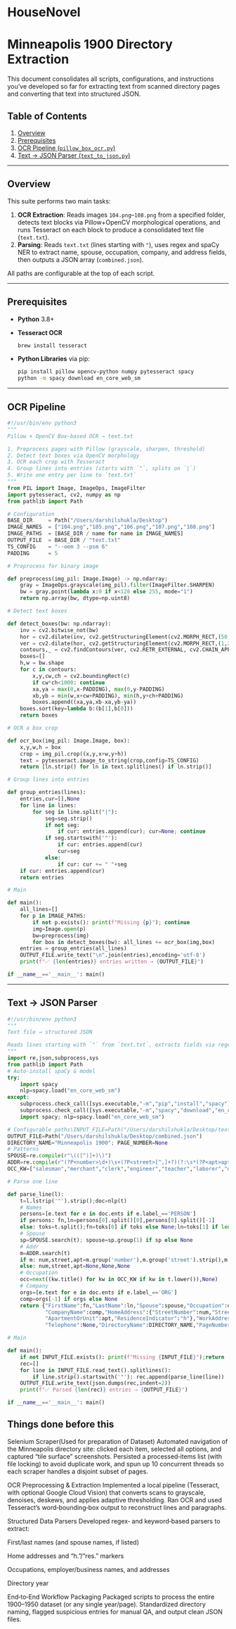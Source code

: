 # HouseNovel

# Minneapolis 1900 Directory Extraction 

This document consolidates all scripts, configurations, and instructions you’ve developed so far for extracting text from scanned directory pages and converting that text into structured JSON.

## Table of Contents

1. [Overview](#overview)
2. [Prerequisites](#prerequisites)
3. [OCR Pipeline (`pillow_box_ocr.py`)](#ocr-pipeline)
4. [Text → JSON Parser (`text_to_json.py`)](#text-json-parser)

---

## Overview

This suite performs two main tasks:

1. **OCR Extraction**: Reads images `104.png`–`108.png` from a specified folder, detects text blocks via Pillow+OpenCV morphological operations, and runs Tesseract on each block to produce a consolidated text file (`text.txt`).
2. **Parsing**: Reads `text.txt` (lines starting with `"`), uses regex and spaCy NER to extract name, spouse, occupation, company, and address fields, then outputs a JSON array (`combined.json`).

All paths are configurable at the top of each script.

---

## Prerequisites

* **Python** 3.8+
* **Tesseract OCR**

  ```bash
  brew install tesseract
  ```
* **Python Libraries** via pip:

  ```bash
  pip install pillow opencv-python numpy pytesseract spacy
  python -m spacy download en_core_web_sm
  ```

---

## OCR Pipeline

```python
#!/usr/bin/env python3
"""
Pillow + OpenCV Box‑based OCR → text.txt

1. Preprocess pages with Pillow (grayscale, sharpen, threshold)
2. Detect text boxes via OpenCV morphology
3. OCR each crop with Tesseract
4. Group lines into entries (starts with `"`, splits on `|`)
5. Write one entry per line to `text.txt`
"""
from PIL import Image, ImageOps, ImageFilter
import pytesseract, cv2, numpy as np
from pathlib import Path

# Configuration
BASE_DIR     = Path("/Users/darshilshukla/Desktop")
IMAGE_NAMES  = ["104.png","105.png","106.png","107.png","108.png"]
IMAGE_PATHS  = [BASE_DIR / name for name in IMAGE_NAMES]
OUTPUT_FILE  = BASE_DIR / "text.txt"
TS_CONFIG    = "--oem 3 --psm 6"
PADDING      = 5

# Preprocess for binary image

def preprocess(img_pil: Image.Image) -> np.ndarray:
    gray = ImageOps.grayscale(img_pil).filter(ImageFilter.SHARPEN)
    bw = gray.point(lambda x:0 if x<128 else 255, mode="1")
    return np.array(bw, dtype=np.uint8)

# Detect text boxes

def detect_boxes(bw: np.ndarray):
    inv = cv2.bitwise_not(bw)
    hor = cv2.dilate(inv, cv2.getStructuringElement(cv2.MORPH_RECT,(50,1)), iterations=2)
    ver = cv2.dilate(hor, cv2.getStructuringElement(cv2.MORPH_RECT,(1,20)), iterations=2)
    contours,_ = cv2.findContours(ver, cv2.RETR_EXTERNAL, cv2.CHAIN_APPROX_SIMPLE)
    boxes=[]
    h,w = bw.shape
    for c in contours:
        x,y,cw,ch = cv2.boundingRect(c)
        if cw*ch<1000: continue
        xa,ya = max(0,x-PADDING), max(0,y-PADDING)
        xb,yb = min(w,x+cw+PADDING), min(h,y+ch+PADDING)
        boxes.append((xa,ya,xb-xa,yb-ya))
    boxes.sort(key=lambda b:(b[1],b[0]))
    return boxes

# OCR a box crop

def ocr_box(img_pil: Image.Image, box):
    x,y,w,h = box
    crop = img_pil.crop((x,y,x+w,y+h))
    text = pytesseract.image_to_string(crop,config=TS_CONFIG)
    return [ln.strip() for ln in text.splitlines() if ln.strip()]

# Group lines into entries

def group_entries(lines):
    entries,cur=[],None
    for line in lines:
        for seg in line.split("|"):
            seg=seg.strip()
            if not seg:
                if cur: entries.append(cur); cur=None; continue
            if seg.startswith('"'):
                if cur: entries.append(cur)
                cur=seg
            else:
                if cur: cur += " "+seg
    if cur: entries.append(cur)
    return entries

# Main

def main():
    all_lines=[]
    for p in IMAGE_PATHS:
        if not p.exists(): print(f"Missing {p}"); continue
        img=Image.open(p)
        bw=preprocess(img)
        for box in detect_boxes(bw): all_lines += ocr_box(img,box)
    entries = group_entries(all_lines)
    OUTPUT_FILE.write_text("\n".join(entries),encoding='utf-8')
    print(f"✅ {len(entries)} entries written → {OUTPUT_FILE}")

if __name__=='__main__': main()
```

---

## Text → JSON Parser

```python
#!/usr/bin/env python3
"""
Text file → structured JSON

Reads lines starting with `"` from `text.txt`, extracts fields via regex + spaCy, outputs `combined.json`.
"""
import re,json,subprocess,sys
from pathlib import Path
# Auto‑install spaCy & model
try:
    import spacy
    nlp=spacy.load("en_core_web_sm")
except:
    subprocess.check_call([sys.executable,"-m","pip","install","spacy"])
    subprocess.check_call([sys.executable,"-m","spacy","download","en_core_web_sm"])
    import spacy; nlp=spacy.load("en_core_web_sm")

# Configurable paths\INPUT_FILE=Path("/Users/darshilshukla/Desktop/text.txt")
OUTPUT_FILE=Path("/Users/darshilshukla/Desktop/combined.json")
DIRECTORY_NAME="Minneapolis 1900"; PAGE_NUMBER=None
# Patterns
SPOUSE=re.compile(r"\(([^)]+)\)")
ADDR=re.compile(r"(?P<number>\d+)\s+(?P<street>[^,]+?)(?:\s*(?P<apt>apt\s*\d+))?$",re.I)
OCC_KW=["salesman","merchant","clerk","engineer","teacher","laborer","driver","barber","baker","physician","carpenter","nurse","pntr","meat ctr"]

# Parse one line

def parse_line(l):
    t=l.lstrip('"').strip();doc=nlp(t)
    # Names
    persons=[e.text for e in doc.ents if e.label_=='PERSON']
    if persons: fn,ln=persons[0].split()[0],persons[0].split()[-1]
    else: toks=t.split();fn=toks[0] if toks else None;ln=toks[1] if len(toks)>1 else None
    # Spouse
    sp=SPOUSE.search(t); spouse=sp.group(1) if sp else None
    # Addr
    m=ADDR.search(t)
    if m: num,street,apt=m.group('number'),m.group('street').strip(),m.group('apt')
    else: num,street,apt=None,None,None
    # Occupation
    occ=next((kw.title() for kw in OCC_KW if kw in t.lower()),None)
    # Company
    orgs=[e.text for e in doc.ents if e.label_=='ORG']
    comp=orgs[-1] if orgs else None
    return {"FirstName":fn,"LastName":ln,"Spouse":spouse,"Occupation":occ,
            "CompanyName":comp,"HomeAddress":{"StreetNumber":num,"StreetName":street,
            "ApartmentOrUnit":apt,"ResidenceIndicator":"h"},"WorkAddress":None,
            "Telephone":None,"DirectoryName":DIRECTORY_NAME,"PageNumber":PAGE_NUMBER}

# Main

def main():
    if not INPUT_FILE.exists(): print(f"Missing {INPUT_FILE}");return
    rec=[]
    for line in INPUT_FILE.read_text().splitlines():
        if line.strip().startswith('"'): rec.append(parse_line(line))
    OUTPUT_FILE.write_text(json.dumps(rec,indent=2))
    print(f"✅ Parsed {len(rec)} entries → {OUTPUT_FILE}")

if __name__=='__main__': main()
```


## Things done before this

Selenium Scraper(Used for preparation of Dataset)
Automated navigation of the Minneapolis directory site: clicked each item, selected all options, and captured “tile surface” screenshots.
Persisted a processed‑items list (with file locking) to avoid duplicate work, and spun up 10 concurrent threads so each scraper handles a disjoint subset of pages.

OCR Preprocessing & Extraction
Implemented a local pipeline (Tesseract, with optional Google Cloud Vision) that converts scans to grayscale, denoises, deskews, and applies adaptive thresholding.
Ran OCR and used Tesseract’s word‑bounding‑box output to reconstruct lines and paragraphs.

Structured Data Parsers
Developed regex‑ and keyword‑based parsers to extract:

First/last names (and spouse names, if listed)

Home addresses and “h.”/“res.” markers

Occupations, employer/business names, and addresses

Directory year

End‑to‑End Workflow Packaging
Packaged scripts to process the entire 1900–1950 dataset (or any single year/page).
Standardized directory naming, flagged suspicious entries for manual QA, and output clean JSON files.
